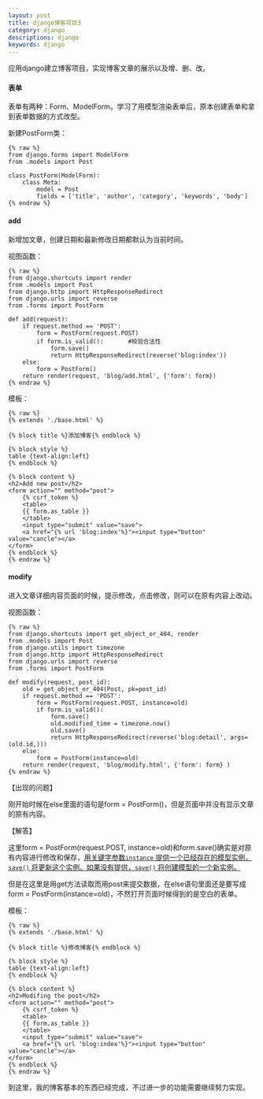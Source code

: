 ```yaml
---
layout: post
title: django博客项目3
category: django
descriptions: django
keywords: django 
---
```


应用django建立博客项目，实现博客文章的展示以及增、删、改。

<!-- more --> 

#### 表单

表单有两种：Form、ModelForm。学习了用模型渲染表单后，原本创建表单和拿到表单数据的方式改型。

新建PostForm类：

```
{% raw %}
from django.forms import ModelForm
from .models import Post

class PostForm(ModelForm):
    class Meta:
        model = Post
        fields = ['title', 'author', 'category', 'keywords', 'body']
{% endraw %}
```

#### add

新增加文章，创建日期和最新修改日期都默认为当前时间。

视图函数：

```
{% raw %}
from django.shortcuts import render
from .models import Post
from django.http import HttpResponseRedirect
from django.urls import reverse
from .forms import PostForm

def add(request):
    if request.method == 'POST':
        form = PostForm(request.POST)
        if form.is_valid():       #校验合法性
            form.save()
            return HttpResponseRedirect(reverse('blog:index'))
    else:
        form = PostForm()
    return render(request, 'blog/add.html', {'form': form})
{% endraw %}
```

模板：

```
{% raw %}
{% extends './base.html' %}
 
{% block title %}添加博客{% endblock %}

{% block style %}
table {text-align:left}
{% endblock %}
 
{% block content %}
<h2>Add new post</h2>
<form action="" method="post">
    {% csrf_token %}
    <table>
    {{ form.as_table }}
    </table>
    <input type="submit" value="save">
    <a href="{% url 'blog:index'%}"><input type="button" value="cancle"></a>
</form>
{% endblock %}
{% endraw %}
```

#### modify

进入文章详细内容页面的时候，提示修改，点击修改，则可以在原有内容上改动。

视图函数：

```
{% raw %}
from django.shortcuts import get_object_or_404, render
from .models import Post
from django.utils import timezone
from django.http import HttpResponseRedirect
from django.urls import reverse
from .forms import PostForm

def modify(request, post_id):
    old = get_object_or_404(Post, pk=post_id)
    if request.method == 'POST':
        form = PostForm(request.POST, instance=old)
        if form.is_valid():
            form.save()
            old.modified_time = timezone.now()
            old.save()
            return HttpResponseRedirect(reverse('blog:detail', args=(old.id,)))
    else:
        form = PostForm(instance=old)
    return render(request, 'blog/modify.html', {'form': form} )
{% endraw %}
```

【出现的问题】

刚开始时候在else里面的语句是form = PostForm()，但是页面中并没有显示文章的原有内容。

【解答】

这里form = PostForm(request.POST, instance=old)和form.save()确实是对原有内容进行修改和保存，[用关键字参数`instance` 提供一个已经存在的模型实例，`save()` 将更新这个实例。如果没有提供，`save()` 将创建模型的一个新实例。](http://usyiyi.cn/translate/django_182/topics/forms/modelforms.html)

但是在这里是用get方法读取而用post来提交数据，在else语句里面还是要写成form = PostForm(instance=old)，不然打开页面时候得到的是空白的表单。

模板：

```
{% raw %}
{% extends './base.html' %}
 
{% block title %}修改博客{% endblock %}

{% block style %}
table {text-align:left}
{% endblock %}
 
{% block content %}
<h2>Modifing the post</h2>
<form action="" method="post">
    {% csrf_token %}
    <table>
    {{ form.as_table }}
    </table>
    <input type="submit" value="save">
    <a href="{% url 'blog:index'%}"><input type="button" value="cancle"></a>
</form>
{% endblock %}
{% endraw %}
```

到这里，我的博客基本的东西已经完成，不过进一步的功能需要继续努力实现。
